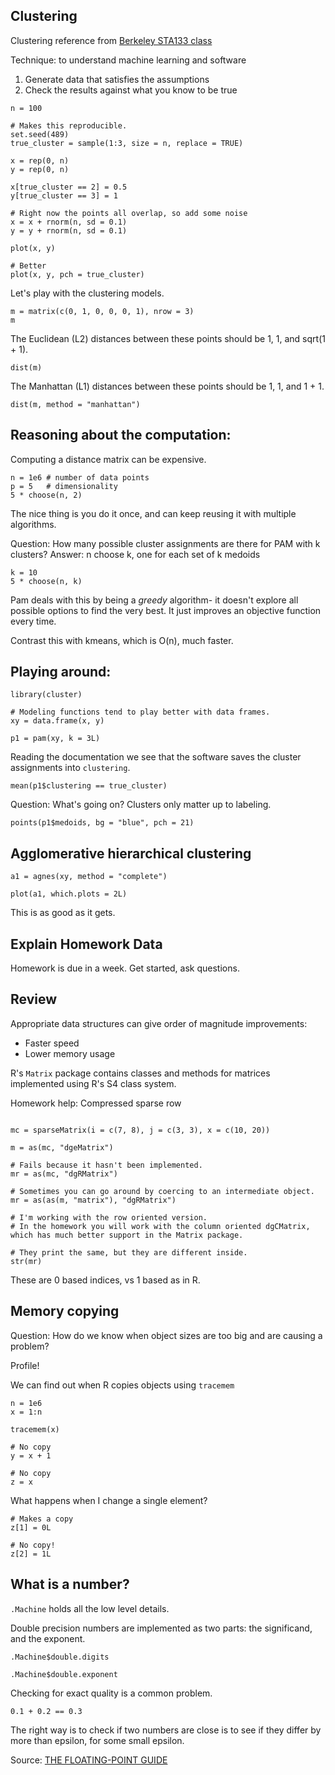 ## Clustering

Clustering reference from [Berkeley STA133 class](https://www.stat.berkeley.edu/~s133/Cluster2a.html)

Technique: to understand machine learning and software 

1. Generate data that satisfies the assumptions
2. Check the results against what you know to be true

```{r}
n = 100

# Makes this reproducible.
set.seed(489)
true_cluster = sample(1:3, size = n, replace = TRUE)

x = rep(0, n)
y = rep(0, n)

x[true_cluster == 2] = 0.5
y[true_cluster == 3] = 1

# Right now the points all overlap, so add some noise
x = x + rnorm(n, sd = 0.1)
y = y + rnorm(n, sd = 0.1)

plot(x, y)

# Better
plot(x, y, pch = true_cluster)
```

Let's play with the clustering models.

```{r}
m = matrix(c(0, 1, 0, 0, 0, 1), nrow = 3)
m
```

The Euclidean (L2) distances between these points should be 1, 1, and sqrt(1 + 1).

```{r}
dist(m)
```

The Manhattan (L1) distances between these points should be 1, 1, and 1 + 1.

```{r}
dist(m, method = "manhattan")
```


## Reasoning about the computation:

Computing a distance matrix can be expensive.

```{r}
n = 1e6 # number of data points
p = 5   # dimensionality
5 * choose(n, 2)
```

The nice thing is you do it once, and can keep reusing it with multiple algorithms.

Question: How many possible cluster assignments are there for PAM with k clusters?
Answer: n choose k, one for each set of k medoids

```{r}
k = 10
5 * choose(n, k)
```

Pam deals with this by being a _greedy_ algorithm- it doesn't explore all possible options to find the very best.
It just improves an objective function every time.

Contrast this with kmeans, which is O(n), much faster.


## Playing around:

```{r}
library(cluster)

# Modeling functions tend to play better with data frames.
xy = data.frame(x, y)

p1 = pam(xy, k = 3L)
```

Reading the documentation we see that the software saves the cluster assignments into `clustering`.

```{r}
mean(p1$clustering == true_cluster)
```

Question: What's going on?
Clusters only matter up to labeling.

```{r}
points(p1$medoids, bg = "blue", pch = 21)
```

## Agglomerative hierarchical clustering

```{r}
a1 = agnes(xy, method = "complete")

plot(a1, which.plots = 2L)
```

This is as good as it gets.


## Explain Homework Data

Homework is due in a week.
Get started, ask questions.

## Review

Appropriate data structures can give order of magnitude improvements:

- Faster speed
- Lower memory usage

R's `Matrix` package contains classes and methods for matrices implemented using R's S4 class system.

Homework help: Compressed sparse row


```{r}

mc = sparseMatrix(i = c(7, 8), j = c(3, 3), x = c(10, 20))

m = as(mc, "dgeMatrix")

# Fails because it hasn't been implemented. 
mr = as(mc, "dgRMatrix")

# Sometimes you can go around by coercing to an intermediate object.
mr = as(as(m, "matrix"), "dgRMatrix")

# I'm working with the row oriented version.
# In the homework you will work with the column oriented dgCMatrix, which has much better support in the Matrix package.

# They print the same, but they are different inside.
str(mr)
```

These are 0 based indices, vs 1 based as in R.


## Memory copying

Question: How do we know when object sizes are too big and are causing a problem?

Profile!

We can find out when R copies objects using `tracemem`

```{r}
n = 1e6
x = 1:n

tracemem(x)

# No copy
y = x + 1

# No copy
z = x
```

What happens when I change a single element?

```{r}
# Makes a copy
z[1] = 0L

# No copy!
z[2] = 1L
```

## What is a number?

`.Machine` holds all the low level details.

Double precision numbers are implemented as two parts: the significand, and the exponent.

```{r}
.Machine$double.digits

.Machine$double.exponent
```

Checking for exact quality is a common problem.

```{r}
0.1 + 0.2 == 0.3
```

The right way is to check if two numbers are close is to see if they differ by more than epsilon, for some small epsilon.

Source: [THE FLOATING-POINT GUIDE](https://floating-point-gui.de/)
